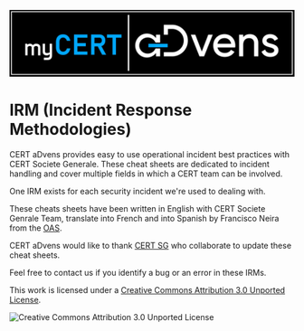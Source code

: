 ![CERT aDvens Logo](cert-advens.jpg  "CERT aDvens Logo")

# IRM (Incident Response Methodologies)

CERT aDvens provides easy to use operational incident best practices with CERT Societe Generale.
These cheat sheets are dedicated to incident handling and cover multiple fields in which a CERT team can be involved.

One IRM exists for each security incident we're used to dealing with.

These cheats sheets have been written in English with CERT Societe Genrale Team, translate into French and into Spanish by Francisco Neira from the [OAS](https://github.com/phrancisco/IRMs-SP).

CERT aDvens would like to thank [CERT SG](https://github.com/certsocietegenerale/IRM) who collaborate to update these cheat sheets.

Feel free to contact us if you identify a bug or an error in these IRMs.

This work is licensed under a [Creative Commons Attribution 3.0 Unported License](https://creativecommons.org/licenses/by/3.0/).
 
![Creative Commons Attribution 3.0 Unported License](http://i.creativecommons.org/l/by/3.0/88x31.png "Creative Commons Attribution 3.0 Unported License")
